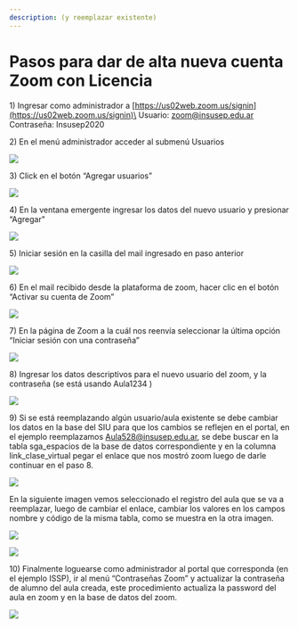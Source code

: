```yaml
---
description: (y reemplazar existente)
---
```


# Pasos para dar de alta nueva cuenta Zoom con Licencia

1\) Ingresar como administrador a [https://us02web.zoom.us/signin](https://us02web.zoom.us/signin)\
&#x20;   Usuario: zoom@insusep.edu.ar\
&#x20;   Contraseña: Insusep2020

2\) En el menú administrador acceder al submenú Usuarios

![](.gitbook/assets/b1.png)

3\) Click en el botón “Agregar usuarios”

![](.gitbook/assets/b2.png)

4\) En la ventana emergente ingresar los datos del nuevo usuario y presionar “Agregar"

![](.gitbook/assets/b3.png)

5\) Iniciar sesión en la casilla del mail ingresado en paso anterior

![](.gitbook/assets/b4.png)

6\) En el mail recibido desde la plataforma de zoom, hacer clic en el botón “Activar su cuenta de Zoom”

![](.gitbook/assets/b5.png)

7\) En la página de Zoom a la cuál nos reenvía seleccionar la última opción “Iniciar sesión con una contraseña”

![](<.gitbook/assets/b6 (1).png>)

8\) Ingresar los datos descriptivos para el nuevo usuario del zoom, y la contraseña (se está usando Aula1234 )

![](.gitbook/assets/b7.png)

9\) Si se está reemplazando algún usuario/aula existente se debe cambiar los datos en la base del SIU para que los cambios se reflejen en el portal, en el ejemplo reemplazamos [Aula528@insusep.edu.ar](mailto:Aula528@insusep.edu.ar), se debe buscar en  la tabla sga\_espacios de la base de datos correspondiente y en la columna link\_clase\_virtual pegar el enlace que nos mostró zoom luego de darle continuar en el paso 8.

![](.gitbook/assets/b8.png)

En la siguiente imagen vemos seleccionado el registro del aula que se va a reemplazar, luego de cambiar el enlace, cambiar los valores en los campos nombre y código de la misma tabla, como se muestra en la otra imagen.

![](.gitbook/assets/b9.png)

![](<.gitbook/assets/b10 (1).png>)

10\) Finalmente loguearse como administrador al portal que corresponda (en el ejemplo ISSP), ir al menú “Contraseñas Zoom” y actualizar la contraseña de alumno del aula creada, este procedimiento actualiza la password del aula en zoom y en la base de datos del zoom.

![](.gitbook/assets/b11.png)

